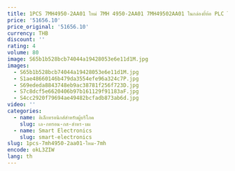 ```yaml
---
title: 1PCS 7MH4950-2AA01 ใหม่ 7MH 4950-2AA01 7MH49502AA01 ในกล่องยี่ห้อ PLC โมดูล
price: '51656.10'
price_original: '51656.10'
currency: THB
discount: ''
rating: 4
volume: 80
image: S65b1b528bcb74044a19428053e6e11d1M.jpg
images:
  - S65b1b528bcb74044a19428053e6e11d1M.jpg
  - S1ae48660146b479da3554efe96a324c7P.jpg
  - S69ededa8843748eb9ac38781f256f723D.jpg
  - S7c8dcf5e6620406b97b161129f91183aF.jpg
  - S4cc2920f79694ae49482bcfadb873ab6d.jpg
video: ''
categories:
  - name: อิเล็กทรอนิกส์สำหรับผู้บริโภค
    slug: เล-กทรอน-กส-สำหร-บผ
  - name: Smart Electronics
    slug: smart-electronics
slug: 1pcs-7mh4950-2aa01-ใหม-7mh
encode: okL3ZIW
lang: th
---
```

  